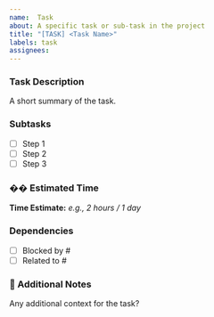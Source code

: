 ```yaml
---
name:  Task
about: A specific task or sub-task in the project
title: "[TASK] <Task Name>"
labels: task
assignees: 
---
```


###  Task Description  
A short summary of the task.

###  Subtasks  
- [ ] Step 1  
- [ ] Step 2  
- [ ] Step 3  

### �� Estimated Time  
 **Time Estimate:** _e.g., 2 hours / 1 day_

###  Dependencies  
- [ ] Blocked by #<issue-number>  
- [ ] Related to #<issue-number>  

### 🔄 Additional Notes  
Any additional context for the task?

